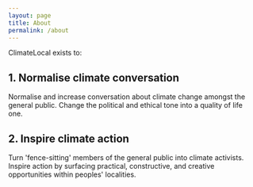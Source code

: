 ```yaml
---
layout: page
title: About
permalink: /about
---
```

ClimateLocal exists to:

## 1. Normalise climate conversation
Normalise and increase conversation about climate change amongst the general public. Change the political and ethical tone into a quality of life one.

## 2. Inspire climate action
Turn 'fence-sitting' members of the general public into climate activists. Inspire action by surfacing practical, constructive, and creative opportunities within peoples' localities.
